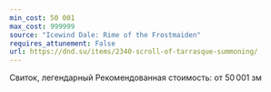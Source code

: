 ```yaml
---
min_cost: 50 001
max_cost: 999999
source: "Icewind Dale: Rime of the Frostmaiden"
requires_attunement: False
url: https://dnd.su/items/2340-scroll-of-tarrasque-summoning/
---
```


Свиток, легендарный
Рекомендованная стоимость: от 50 001 зм